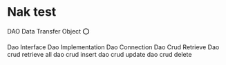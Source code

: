# Nak test 
DAO Data Transfer Object ⭕


Dao Interface
Dao Implementation
Dao Connection
Dao Crud Retrieve
Dao crud retrieve all
dao crud insert
dao crud update
dao crud delete
